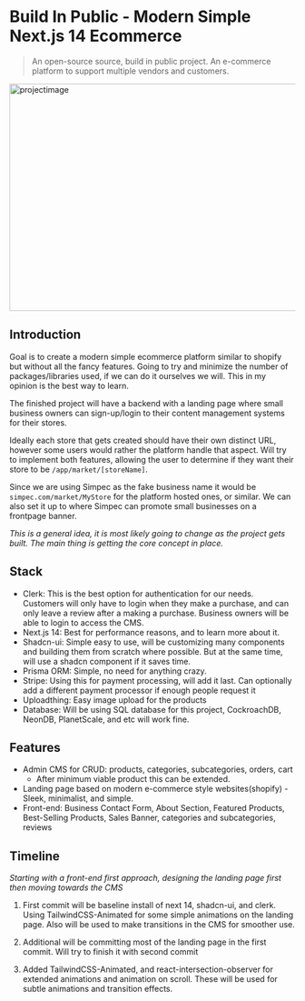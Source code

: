 # Build In Public - Modern Simple Next.js 14 Ecommerce
>An open-source source, build in public project. An e-commerce platform to support multiple vendors and customers.
<img src="https://github.com/Triv2/Triv2/assets/126743500/224f17ee-f3fc-452d-8984-9e80b4ce73cc" alt="projectimage" width="800" height="400" />

## Introduction

Goal is to create a modern simple ecommerce platform similar to shopify but without all the fancy features. Going to try and minimize the number of packages/libraries used, if we can do it ourselves we will. This in my opinion is the best way to learn.

The finished project will have a backend with a landing page where small business owners can sign-up/login to their content management systems for their stores.

Ideally each store that gets created should have their own distinct URL, however some users would rather the platform handle that aspect. Will try to implement both features, allowing the user to determine if they want their store to be `/app/market/[storeName]`. 

Since we are using Simpec as the fake business name it would be `simpec.com/market/MyStore` for the platform hosted ones, or similar. We can also set it up to where Simpec can promote small businesses on a frontpage banner.

*This is a general idea, it is most likely going to change as the project gets built. The main thing is getting the core concept in place.*

## Stack
- Clerk: This is the best option for authentication for our needs. Customers will only have to login when they make a purchase, and can only leave a review after a making a purchase. Business owners will be able to login to access the CMS. 
- Next.js 14: Best for performance reasons, and to learn more about it.
- Shadcn-ui: Simple easy to use, will be customizing many components and building them from scratch where possible. But at the same time, will use a shadcn component if it saves time. 
- Prisma ORM: Simple, no need for anything crazy.
- Stripe: Using this for payment processing, will add it last. Can optionally add a different payment processor if enough people request it
- Uploadthing: Easy image upload for the products
- Database: Will be using  SQL database for this project, CockroachDB, NeonDB, PlanetScale, and etc will work fine. 


## Features
- Admin CMS for CRUD: products, categories, subcategories, orders, cart
	- After minimum viable product this can be extended.
- Landing page based on modern e-commerce style websites(shopify)
	-Sleek, minimalist, and simple.
- Front-end: Business Contact Form, About Section, Featured Products, Best-Selling Products, Sales Banner, categories and subcategories, reviews


## Timeline
*Starting with a front-end first approach, designing the landing page first then moving towards the CMS*

1. First commit will be baseline install of next 14, shadcn-ui, and clerk. Using TailwindCSS-Animated for some simple animations on the landing page. Also will be used to make transitions in the CMS for smoother use.
	
2. Additional will be committing most of the landing page in the first commit. Will try to finish it with second commit

3. Added TailwindCSS-Animated, and react-intersection-observer for extended animations and animation on scroll. These will be used for subtle animations and transition effects.


		

